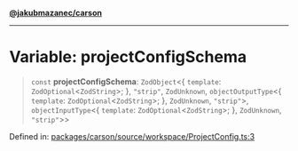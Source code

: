[**@jakubmazanec/carson**](../README.md)

---

# Variable: projectConfigSchema

> `const` **projectConfigSchema**: `ZodObject`\<\{ `template`: `ZodOptional`\<`ZodString`\>; \},
> `"strip"`, `ZodUnknown`, `objectOutputType`\<\{ `template`: `ZodOptional`\<`ZodString`\>; \},
> `ZodUnknown`, `"strip"`\>, `objectInputType`\<\{ `template`: `ZodOptional`\<`ZodString`\>; \},
> `ZodUnknown`, `"strip"`\>\>

Defined in:
[packages/carson/source/workspace/ProjectConfig.ts:3](https://github.com/jakubmazanec/tools/blob/f779e75b9ef98389e12e52575295bd1ef364daca/packages/carson/source/workspace/ProjectConfig.ts#L3)
